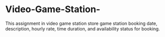 # Video-Game-Station-
This assignment in video game station store game station booking date, description, hourly rate, time duration, and availability status for booking. 
